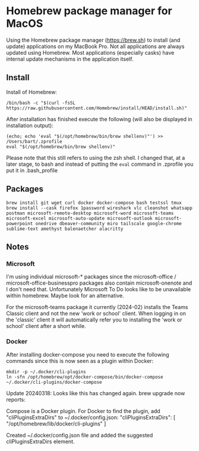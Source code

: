 # Homebrew package manager for MacOS

Using the Homebrew package manager (https://brew.sh) to install (and update) applications on my MacBook Pro. Not all applications are always updated using Homebrew. Most applications (especially casks) have internal update mechanisms in the application itself.

## Install

Install of Homebrew:

```
/bin/bash -c "$(curl -fsSL https://raw.githubusercontent.com/Homebrew/install/HEAD/install.sh)"
```

After installation has finished execute the following (will also be displayed in installation output):

```
(echo; echo 'eval "$(/opt/homebrew/bin/brew shellenv)"') >> /Users/bart/.zprofile
eval "$(/opt/homebrew/bin/brew shellenv)"
```

Please note that this still refers to using the zsh shell. I changed that, at a later stage, to bash and instead of putting the ```eval``` command in .zprofile you put it in .bash_profile

## Packages

```
brew install git wget curl docker docker-compose bash testssl tmux
brew install --cask firefox 1password wireshark vlc cleanshot whatsapp postman microsoft-remote-desktop microsoft-word microsoft-teams microsoft-excel microsoft-auto-update microsoft-outlook microsoft-powerpoint onedrive dbeaver-community miro tailscale google-chrome sublime-text amethyst balenaetcher alacritty
```

## Notes

### Microsoft

I'm using individual microsoft-* packages since the microsoft-office / microsoft-office-businesspro packages also contain microsoft-onenote and I don't need that. Unfortunately Microsoft To Do looks like to be unavailable within homebrew. Maybe look for an alternative.

For the microsoft-teams package it currently (2024-02) installs the Teams Classic client and not the new 'work or school' client. When logging in on the 'classic' client it will automatically refer you to installing the 'work or school' client after a short while.

### Docker

After installing docker-compose you need to execute the following commands since this is now seen as a plugin within Docker:

```
mkdir -p ~/.docker/cli-plugins
ln -sfn /opt/homebrew/opt/docker-compose/bin/docker-compose ~/.docker/cli-plugins/docker-compose
```

Update 20240318: Looks like this has changed again. brew upgrade now reports:

Compose is a Docker plugin. For Docker to find the plugin, add "cliPluginsExtraDirs" to ~/.docker/config.json:
  "cliPluginsExtraDirs": [
      "/opt/homebrew/lib/docker/cli-plugins"
  ]

Created ~/.docker/config.json file and added the suggested cliPluginsExtraDirs element.
